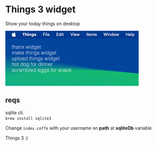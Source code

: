# Things 3 widget
Show your today things on desktop

![Screenshot](https://github.com/tribeiros/ubersicht-things3/blob/main/screenshot.png)

## reqs
sqlite cli.  
`brew install sqlite3`

Change `index.coffe` with your username on __path__ at **sqliteDb** variable

Things 3 :)


